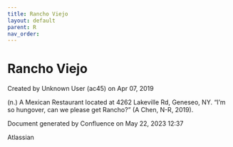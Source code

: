 ```yaml
---
title: Rancho Viejo
layout: default
parent: R
nav_order:
---
```


# Rancho Viejo

Created by  Unknown User (ac45) on Apr 07, 2019

(n.) A Mexican Restaurant located at 4262 Lakeville Rd, Geneseo, NY. “I’m so hungover, can we please get Rancho?” (A Chen, N-R, 2019). 

Document generated by Confluence on May 22, 2023 12:37

Atlassian
